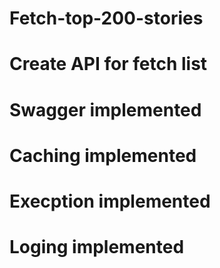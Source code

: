 # Fetch-top-200-stories

# Create API for fetch list

# Swagger implemented 

# Caching implemented

# Execption implemented

# Loging implemented
